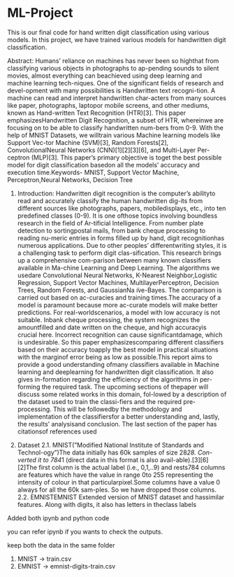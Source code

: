 # ML-Project
This is our final code for hand written digit classification using various models. 
In this project, we have trained various models for handwritten digit classification.

Abstract:
Humans’ reliance on machines has never been so highthat from classifying various objects in photographs to ap-pending sounds to silent movies, almost everything can beachieved using deep learning and machine learning tech-niques.  One of the significant fields of research and devel-opment with many possibilities is Handwritten text recogni-tion.  A machine can read and interpret handwritten char-acters from many sources like paper,  photographs,  laptopor  mobile  screens,  and  other  mediums,  known  as  Hand-written Text Recognition (HTR)[3].  This paper emphasizesHandwritten Digit Recognition, a subset of HTR, whereinwe are focusing on to be able to classify handwritten num-bers from 0-9.  With the help of MNIST Datasets, we willtrain  various  Machine  learning  models  like  Support  Vec-tor Machine (SVM)[3], Random Forests[2], ConvolutionalNeural Networks (CNN)[1][2][3][6], and Multi-Layer Per-ceptron  (MLP)[3].   This  paper’s  primary  objective  is  toget  the  best  possible  model  for  digit  classification  basedon  all  the  models’  accuracy  and  execution  time.Keywords- MNIST, Support Vector Machine, Perceptron,Neural Networks, Decision Tree

1. Introduction:
Handwritten digit recognition is the computer’s abilityto read and accurately classify the human handwritten dig-its from different sources like photographs, papers, mobiledisplays, etc., into ten predefined classes (0-9).  It is one ofthose topics involving boundless research in the field of Ar-tificial Intelligence. From number plate detection to sortingpostal mails, from bank cheque processing to reading nu-meric entries in forms filled up by hand, digit recognitionhas numerous applications.  Due to other peoples’ differentwriting styles, it is a challenging task to perform digit clas-sification.  This research brings up a comprehensive com-parison between many known classifiers available in Ma-chine Learning and Deep Learning. The algorithms we usedare Convolutional Neural Networks,  K-Nearest Neighbor,Logistic Regression, Support Vector Machines, MultilayerPerceptron, Decision Trees, Random Forests, and GaussianNa ̈ıve-Bayes.  The comparison is carried out based on ac-curacies and training times.The accuracy of a model is paramount because more ac-curate models will make better predictions.  For real-worldscenarios,  a  model  with  low  accuracy  is  not  suitable.   Inbank cheque processing, the system recognizes the amountfilled  and  date  written  on  the  cheque,  and  high  accuracyis crucial here.  Incorrect recognition can cause significantdamage,  which  is  undesirable.   So  this  paper  emphasizescomparing  different  classifiers  based  on  their  accuracy  toapply the best model in practical situations with the marginof error being as low as possible.This  report  aims  to  provide  a  good  understanding  ofmany  classifiers  available  in  Machine  learning  and  deeplearning for handwritten digit classification. It also gives in-formation regarding the efficiency of the algorithms in per-forming the required task.   The upcoming sections of thepaper will discuss some related works in this domain, fol-lowed by a description of the dataset used to train the classi-fiers and the required pre-processing. This will be followedby the methodology and implementation of the classifiersfor a better understanding and, lastly, the results’ analysisand conclusion.  The last section of the paper has citationsof references used


2. Dataset
  2.1. MNIST(”Modified National Institute of Standards and Technol-ogy”)The data initially has 60k samples of size 28*28.  Con-verted it to 784*1 (direct data in this format is
      also avail-able).[3][6][2]The first column is the actual label (i.e., 0,1,..9) and rests784 columns are features which have the value in range 0to 255 representing the 
      intensity of colour in that particularpixel.Some columns have a value 0 always for all the 60k sam-ples. So we have dropped those columns.
  2.2. EMNISTEMNIST Extended version of MNIST dataset and hassimilar features.  Along with digits, it also has letters in theclass labels

Added both ipynb and python code 

you can refer ipynb if you wants to check the outputs. 

keep both the data in the same folder 
1. MNIST -> train.csv
2. EMNIST -> emnist-digits-train.csv

